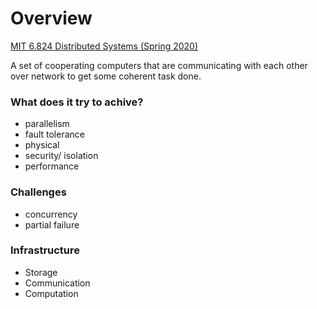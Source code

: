 # Overview

[MIT 6.824 Distributed Systems (Spring 2020)](https://www.youtube.com/playlist?list=PLrw6a1wE39_tb2fErI4-WkMbsvGQk9_UB)  

A set of cooperating computers that are communicating with each other over network to get some coherent task done.  
### What does it try to achive?
- parallelism
- fault tolerance
- physical
- security/ isolation
- performance

### Challenges
- concurrency
- partial failure

### Infrastructure
- Storage
- Communication
- Computation

